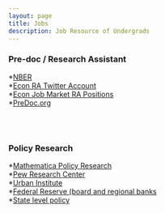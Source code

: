 ```yaml
---
layout: page
title: Jobs
description: Job Resource of Undergrads
---
```



### Pre-doc / Research Assistant

*[NBER](https://www.nber.org/jobs/nonnberjobs.html)<br>
*[Econ RA Twitter Account](https://twitter.com/econ_ra)<br>
*[Econ Job Market RA Positions](https://econjobmarket.org/market)<br>
*[PreDoc.org](https://predoc.org/opportunities)<br>

<br><br>

### Policy Research
*[Mathematica Policy Research](https://www.mathematica.org/career-opportunities)<br>
*[Pew Research Center](https://www.pewresearch.org/about/careers/)<br>
*[Urban Institute](https://www.urban.org/aboutus/who-we-are/careers)<br>
*[Federal Reserve (board and regional banks](https://www.federalreserve.gov/careers.htm)<br>
*[State level policy](https://earn.us/directory/)<br>





<!--[click here for the most recent version of the paper]({{ BASE_PATH}}/pages/working_papers/sample-working-paper.pdf)


<!-- Note: this is how to write a comment in HTML. Everything in here won't show up on your webpage.-->

<!--
To increase the size of the title, use fewer # in front of the paper title.
To decrease the size of the title, use more #. 
To remove the italics, remove the * before and after the description
To remove the underline from the title, remove the <u> tags (<u> and </u>)
-->
